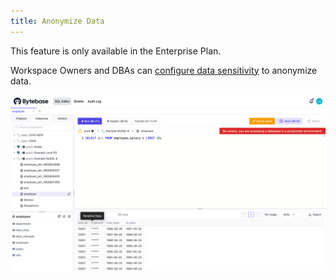 ```yaml
---
title: Anonymize Data
---
```


<hint-block type="info">

This feature is only available in the Enterprise Plan.

</hint-block>

Workspace Owners and DBAs can [configure data sensitivity](/docs/administration/anonymize-data) to anonymize data.

![query result](/static/docs/administration/anonymize-data/anonymize-data-masked.webp)
